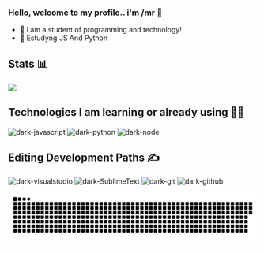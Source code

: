 ### Hello, welcome to my profile.. i'm /mr 👋

- 🔭 I am a student of programming and technology!
- 🌱 Estudyng JS And Python

## Stats 📊
  
<a href="https://github.com/anuraghazra/github-readme-stats" align="center">
  <img align="center" src="https://github-readme-stats.vercel.app/api?username=F4KEexe&show_icons=true&count_private=true&theme=radical&hide=issues" />
</a>

## Technologies I am learning or already using 👨‍💻

<div>
  <img align="center" alt="dark-javascript" src="https://img.shields.io/badge/JavaScript-F7DF1E?style=for-the-badge&logo=javascript&logoColor=black">
  <img align="center" alt="dark-python" src="https://img.shields.io/badge/python-04bbff?style=for-the-badge&logo=Python&logoColor=01232f">
  <img align="center" alt="dark-node" src="https://img.shields.io/badge/node.js-0e1817?style=for-the-badge&logo=node.js&logoColor=green">
  
## Editing Development Paths ✍

<div>
  <img align="center" alt="dark-visualstudio" src="https://img.shields.io/badge/Visual%20Studio-A0eee8.svg?style=for-the-badge&logo=visual-studio&logoColor=02736b">
  <img align="center" alt="dark-SublimeText" src="https://img.shields.io/badge/git-%23F05033.svg?style=for-the-badge&logo=SublimeText&logoColor=white">
  <img align="center" alt="dark-git" src="https://img.shields.io/badge/git-%23F05033.svg?style=for-the-badge&logo=git&logoColor=white">
  <img align="center" alt="dark-github" src="https://img.shields.io/badge/github-%23121011.svg?style=for-the-badge&logo=github&logoColor=white">
</div>

![Snake animation](https://github.com/kori-lab/kori-lab/blob/output/github-contribution-grid-snake.svg)

